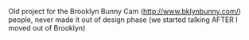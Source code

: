 Old project for the Brooklyn Bunny Cam (http://www.bklynbunny.com/) people, never made it out of design phase (we started talking AFTER I moved out of Brooklyn)